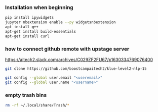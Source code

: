 ### Installation when beginning

```bash
pip install ipywidgets
jupyter nbextension enable --py widgetsnbextension
apt install g++
apt-get install build-essentials
apt-get install curl
```

### how to connect github remote with upstage server

https://aitech2.slack.com/archives/C029ZF2FU67/p1630334769076400

```bash
git clone https://github.com/boostcampaitech2/klue-level2-nlp-15
```

```bash
git config --global user.email "<useremail>"
git config --global user.name "<username>"
```

### empty trash bins

```bash
rm -rf ~/.local/share/Trash/*
```
